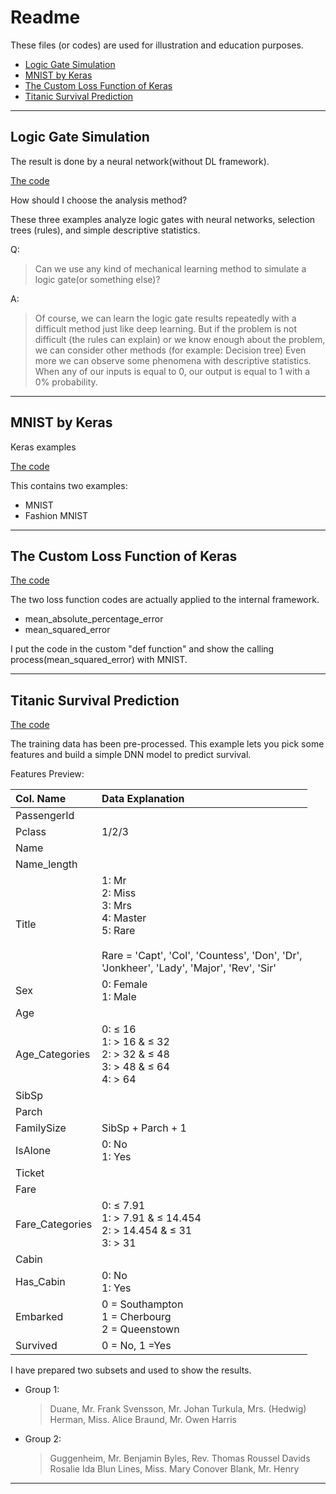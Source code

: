 # Readme
These files (or codes) are used for illustration and education purposes.

* [Logic Gate Simulation](#logic-gate-simulation)
* [MNIST by Keras](#mnist-by-keras)
* [The Custom Loss Function of Keras](#the-custom-loss-function-of-Keras)
* [Titanic Survival Prediction](#titanic-survival-prediction)
***

## Logic Gate Simulation
The result is done by a neural network(without DL framework).
<p>

[The code](https://github.com/isaacyaf/example/blob/master/SampleNeuralNetwork_Logic_Gate_Simulation.ipynb)

How should I choose the analysis method?
<p>

[examples]: https://github.com/isaacyaf/example/blob/master/images/examples_ofMethods.PNG

<p>
    These three examples analyze logic gates with neural networks, selection trees (rules), and simple descriptive statistics.
<p>
Q: 
<p>

>Can we use any kind of mechanical learning method to simulate a logic gate(or something else)?
        
<p>
A: 
<p>

>Of course, we can learn the logic gate results repeatedly with a difficult method just like deep learning.
>But if the problem is not difficult (the rules can explain) or we know enough about the problem, we can consider other methods (for example: Decision tree)
>Even more we can observe some phenomena with descriptive statistics. When any of our inputs is equal to 0, our output is equal to 1 with a 0% probability.


***

## MNIST by Keras
Keras examples <p>

[The code](https://github.com/isaacyaf/example/blob/master/MNIST_KerasCNN_v0_5.ipynb)

This contains two examples: 
* MNIST
* Fashion MNIST

***

## The Custom Loss Function of Keras
<p>

[The code](https://github.com/isaacyaf/example/blob/master/Keras_Custom_loss_function%5BAND__GATE_and_MNIST%5D.ipynb)

The two loss function codes are actually applied to the internal framework.
* mean_absolute_percentage_error
* mean_squared_error
<p>
I put the code in the custom "def function" and show the calling process(mean_squared_error) with MNIST.

***

## Titanic Survival Prediction
<p>

[The code](https://github.com/isaacyaf/example/blob/master/titanic_survival_prediction_DNN_lite.ipynb)

The training data has been pre-processed. 
This example lets you pick some features and build a simple DNN model to predict survival.
<p>
Features Preview:
    
|Col. Name      | Data Explanation  |
|:----------    |:---------------   |
|PassengerId    ||   
|Pclass         |1/2/3              |
|Name           ||
|Name_length    ||
|Title          | 1: Mr <br> 2: Miss   <br> 3: Mrs <br> 4: Master  <br> 5: Rare <br><br> Rare = 'Capt', 'Col', 'Countess', 'Don', 'Dr',<br> 'Jonkheer', 'Lady', 'Major', 'Rev', 'Sir'|
|Sex            |0: Female <br> 1: Male|
|Age            ||
|Age_Categories |0: ≤ 16 <br> 1: > 16 &  ≤ 32  <br> 2: > 32 &  ≤ 48  <br> 3: > 48 & ≤ 64  <br> 4: > 64 |
|SibSp          ||
|Parch          ||
|FamilySize     |SibSp + Parch + 1|
|IsAlone        |0: No <br> 1: Yes|
|Ticket         ||
|Fare           ||
|Fare_Categories|0: ≤ 7.91 <br> 1: > 7.91 &  ≤ 14.454  <br> 2: > 14.454 &  ≤ 31  <br> 3: > 31  |
|Cabin          ||
|Has_Cabin      |0: No <br> 1: Yes|
|Embarked       |0 = Southampton <br> 1 = Cherbourg  <br> 2 = Queenstown  |
|Survived       |0 = No, 1 =Yes|
 
<p>
I have prepared two subsets and used to show the results.

*   Group 1:

    > Duane, Mr. Frank
    > Svensson, Mr. Johan
    > Turkula, Mrs. (Hedwig)
    > Herman, Miss. Alice
    > Braund, Mr. Owen Harris

*   Group 2:

    > Guggenheim, Mr. Benjamin
    > Byles, Rev. Thomas Roussel Davids
    > Rosalie Ida Blun
    > Lines, Miss. Mary Conover
    > Blank, Mr. Henry



***
